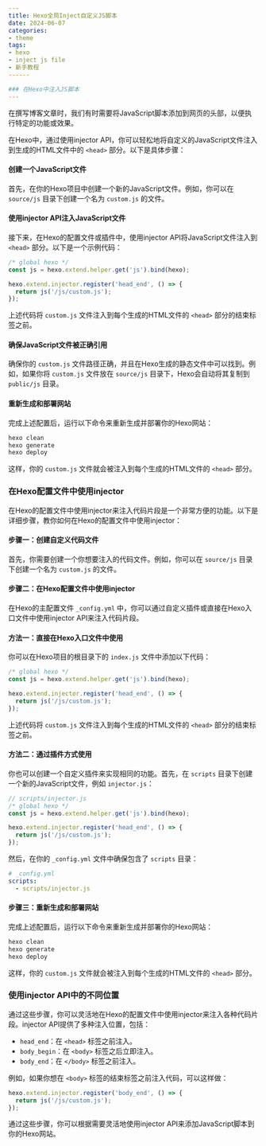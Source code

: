 ```yaml
---
title: Hexo全局Inject自定义JS脚本
date: 2024-06-07
categories: 
- theme
tags:
- hexo
- inject js file
- 新手教程
------

### 在Hexo中注入JS脚本
---
```


在撰写博客文章时，我们有时需要将JavaScript脚本添加到网页的头部，以便执行特定的功能或效果。

在Hexo中，通过使用injector API，你可以轻松地将自定义的JavaScript文件注入到生成的HTML文件中的 `<head>` 部分。以下是具体步骤：

#### 创建一个JavaScript文件
首先，在你的Hexo项目中创建一个新的JavaScript文件。例如，你可以在 `source/js` 目录下创建一个名为 `custom.js` 的文件。

#### 使用injector API注入JavaScript文件
接下来，在Hexo的配置文件或插件中，使用injector API将JavaScript文件注入到 `<head>` 部分。以下是一个示例代码：

```javascript
/* global hexo */
const js = hexo.extend.helper.get('js').bind(hexo);

hexo.extend.injector.register('head_end', () => {
  return js('/js/custom.js');
});
```

上述代码将 `custom.js` 文件注入到每个生成的HTML文件的 `<head>` 部分的结束标签之前。

#### 确保JavaScript文件被正确引用
确保你的 `custom.js` 文件路径正确，并且在Hexo生成的静态文件中可以找到。例如，如果你将 `custom.js` 文件放在 `source/js` 目录下，Hexo会自动将其复制到 `public/js` 目录。

#### 重新生成和部署网站
完成上述配置后，运行以下命令来重新生成并部署你的Hexo网站：

```bash
hexo clean
hexo generate
hexo deploy
```

这样，你的 `custom.js` 文件就会被注入到每个生成的HTML文件的 `<head>` 部分。

### 在Hexo配置文件中使用injector
在Hexo的配置文件中使用injector来注入代码片段是一个非常方便的功能。以下是详细步骤，教你如何在Hexo的配置文件中使用injector：

#### 步骤一：创建自定义代码文件
首先，你需要创建一个你想要注入的代码文件。例如，你可以在 `source/js` 目录下创建一个名为 `custom.js` 的文件。

#### 步骤二：在Hexo配置文件中使用injector
在Hexo的主配置文件 `_config.yml` 中，你可以通过自定义插件或直接在Hexo入口文件中使用injector API来注入代码片段。

#### 方法一：直接在Hexo入口文件中使用
你可以在Hexo项目的根目录下的 `index.js` 文件中添加以下代码：

```javascript
/* global hexo */
const js = hexo.extend.helper.get('js').bind(hexo);

hexo.extend.injector.register('head_end', () => {
  return js('/js/custom.js');
});
```

上述代码将 `custom.js` 文件注入到每个生成的HTML文件的 `<head>` 部分的结束标签之前。

#### 方法二：通过插件方式使用
你也可以创建一个自定义插件来实现相同的功能。首先，在 `scripts` 目录下创建一个新的JavaScript文件，例如 `injector.js`：

```javascript
// scripts/injector.js
/* global hexo */
const js = hexo.extend.helper.get('js').bind(hexo);

hexo.extend.injector.register('head_end', () => {
  return js('/js/custom.js');
});
```

然后，在你的 `_config.yml` 文件中确保包含了 `scripts` 目录：

```yaml
# _config.yml
scripts:
  - scripts/injector.js
```

#### 步骤三：重新生成和部署网站
完成上述配置后，运行以下命令来重新生成并部署你的Hexo网站：

```bash
hexo clean
hexo generate
hexo deploy
```

这样，你的 `custom.js` 文件就会被注入到每个生成的HTML文件的 `<head>` 部分。

### 使用injector API中的不同位置
通过这些步骤，你可以灵活地在Hexo的配置文件中使用injector来注入各种代码片段。injector API提供了多种注入位置，包括：
- `head_end`：在 `<head>` 标签之前注入。
- `body_begin`：在 `<body>` 标签之后立即注入。
- `body_end`：在 `</body>` 标签之前注入。

例如，如果你想在 `<body>` 标签的结束标签之前注入代码，可以这样做：

```javascript
hexo.extend.injector.register('body_end', () => {
  return js('/js/custom.js');
});
```

通过这些步骤，你可以根据需要灵活地使用injector API来添加JavaScript脚本到你的Hexo网站。